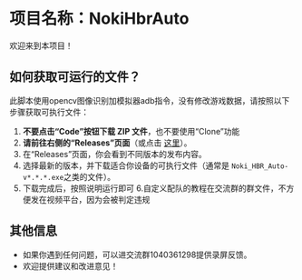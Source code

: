 # 项目名称：NokiHbrAuto

欢迎来到本项目！

## 如何获取可运行的文件？

此脚本使用opencv图像识别加模拟器adb指令，没有修改游戏数据，请按照以下步骤获取可执行文件：

1. **不要点击“Code”按钮下载 ZIP 文件**，也不要使用“Clone”功能
2. **请前往右侧的“Releases”页面**（或点击 [这里](https://github.com/nokiruy/Noki-hbr-Auto/releases)）。
3. 在“Releases”页面，你会看到不同版本的发布内容。
4. 选择最新的版本，并下载适合你设备的可执行文件（通常是 `Noki_HBR_Auto-v*.*.*.exe`之类的文件）。
5. 下载完成后，按照说明运行即可
6.自定义配队的教程在交流群的群文件，不方便发在视频平台，因为会被判定违规

## 其他信息

- 如果你遇到任何问题，可以进交流群1040361298提供录屏反馈。
- 欢迎提供建议和改进意见！

